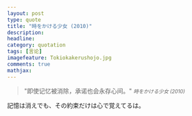```yaml
---
layout: post
type: quote
title: "時をかける少女 (2010)"
description: 
headline: 
category: quotation
tags: [言论]
imagefeature: Tokiokakerushojo.jpg
comments: true
mathjax: 
---
```

>&quot;即使记忆被消除，承诺也会永存心间。&quot;
><small><cite title="時をかける少女 (2010)">時をかける少女 (2010)</cite></small>


記憶は消えでも、その約束だけは心で覚えてるは。

